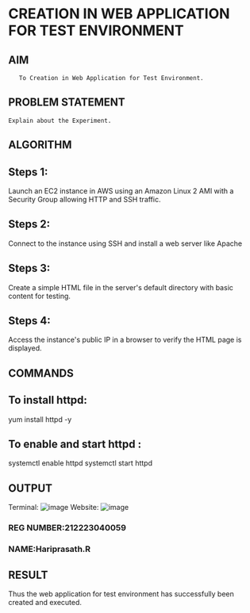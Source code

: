  # CREATION IN WEB APPLICATION FOR TEST ENVIRONMENT
  ## AIM
       To Creation in Web Application for Test Environment.
## PROBLEM STATEMENT
    Explain about the Experiment.

## ALGORITHM
## Steps 1:

Launch an EC2 instance in AWS using an Amazon Linux 2 AMI with a Security Group allowing HTTP and SSH traffic.

## Steps 2:

Connect to the instance using SSH and install a web server like Apache

## Steps 3:

Create a simple HTML file in the server's default directory with basic content for testing.

## Steps 4:

Access the instance's public IP in a browser to verify the HTML page is displayed.
## COMMANDS
## To install httpd: 

yum install httpd -y
## To enable and start httpd :

systemctl enable httpd
systemctl start httpd



## OUTPUT
Terminal:
![image](https://github.com/user-attachments/assets/682a5a86-3716-4ec5-adca-480d08415abe)
Website:
![image](https://github.com/user-attachments/assets/26b053a1-d5d6-45e9-b5ab-58e50dff5213)

### REG NUMBER:212223040059
### NAME:Hariprasath.R
 
## RESULT
Thus the web application for test environment has successfully been created and executed.
  


